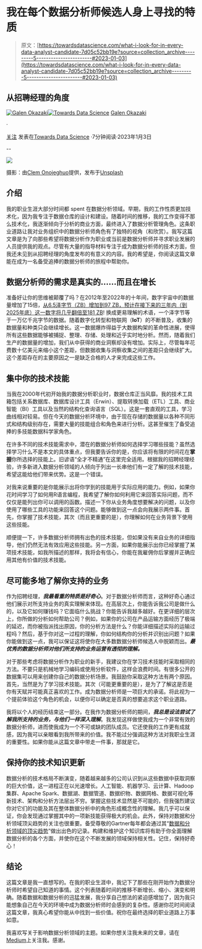 # 我在每个数据分析师候选人身上寻找的特质

> 原文：[https://towardsdatascience.com/what-i-look-for-in-every-data-analyst-candidate-7d05c52bb19e?source=collection_archive---------5-----------------------#2023-01-03](https://towardsdatascience.com/what-i-look-for-in-every-data-analyst-candidate-7d05c52bb19e?source=collection_archive---------5-----------------------#2023-01-03)

## 从招聘经理的角度

[](https://medium.com/@kingkoa96746?source=post_page-----7d05c52bb19e--------------------------------)[![Galen Okazaki](../Images/6a96d075ba546f59b677b802b3f31232.png)](https://medium.com/@kingkoa96746?source=post_page-----7d05c52bb19e--------------------------------)[](https://towardsdatascience.com/?source=post_page-----7d05c52bb19e--------------------------------)[![Towards Data Science](../Images/a6ff2676ffcc0c7aad8aaf1d79379785.png)](https://towardsdatascience.com/?source=post_page-----7d05c52bb19e--------------------------------) [Galen Okazaki](https://medium.com/@kingkoa96746?source=post_page-----7d05c52bb19e--------------------------------)

·

[关注](https://medium.com/m/signin?actionUrl=https%3A%2F%2Fmedium.com%2F_%2Fsubscribe%2Fuser%2F2ffe9e541c63&operation=register&redirect=https%3A%2F%2Ftowardsdatascience.com%2Fwhat-i-look-for-in-every-data-analyst-candidate-7d05c52bb19e&user=Galen+Okazaki&userId=2ffe9e541c63&source=post_page-2ffe9e541c63----7d05c52bb19e---------------------post_header-----------) 发表在[Towards Data Science](https://towardsdatascience.com/?source=post_page-----7d05c52bb19e--------------------------------) ·7分钟阅读·2023年1月3日[](https://medium.com/m/signin?actionUrl=https%3A%2F%2Fmedium.com%2F_%2Fvote%2Ftowards-data-science%2F7d05c52bb19e&operation=register&redirect=https%3A%2F%2Ftowardsdatascience.com%2Fwhat-i-look-for-in-every-data-analyst-candidate-7d05c52bb19e&user=Galen+Okazaki&userId=2ffe9e541c63&source=-----7d05c52bb19e---------------------clap_footer-----------)

--

[](https://medium.com/m/signin?actionUrl=https%3A%2F%2Fmedium.com%2F_%2Fbookmark%2Fp%2F7d05c52bb19e&operation=register&redirect=https%3A%2F%2Ftowardsdatascience.com%2Fwhat-i-look-for-in-every-data-analyst-candidate-7d05c52bb19e&source=-----7d05c52bb19e---------------------bookmark_footer-----------)![](../Images/e9f521e07f35b4e3c765c23b5eb620a5.png)

摄影：由[Clem Onojeghuo](https://unsplash.com/@clemono?utm_source=medium&utm_medium=referral)提供，发布于[Unsplash](https://unsplash.com/?utm_source=medium&utm_medium=referral)

## **介绍**

我的职业生涯大部分时间都 spent 在数据分析领域。早期，我的工作性质更加技术化，因为我专注于数据仓库的设计和建设。随着时间的推移，我的工作变得不那么技术化，我逐渐倾向于分析的商业方面，最终进入了数据分析管理角色。这条职业道路让我对业务组织中的数据分析师角色有了独特的视角（和欣赏）。我写这篇文章是为了向那些希望将数据分析作为职业或当前是数据分析师并寻求职业发展的人员提供我的观点。尽管有大量的指导材料专注于成为数据分析师的技术方面，但我还未见到从招聘经理的角度发布的有意义的内容。我的希望是，你阅读这篇文章能在成为一名备受追捧的数据分析师的旅程中帮助你。

## **数据分析师的需求是真实的……而且在增长**

准备好让你的思维被颠覆了吗？在2012年至2022年的十年间，数字宇宙中的数据量增加了15倍，[从6.5泽字节（ZB）增加到97 ZB，预计在接下来的三年内（到2025年底）这一数字将几乎翻倍至181 ZB](https://www.statista.com/statistics/871513/worldwide-data-created/)! 换成更易理解的术语，一个泽字节等于一万亿千兆字节的数据。随着数字化转型和物联网（**IoT**）的不断普及，收集的数据量和种类只会继续增长。这一数据爆炸得益于大数据构架的革命性进展，使得所有这些数据能够被捕捉、整理、存储、处理和近乎实时地分析。然而，随着我们生产的数据量的增加，我们从中获得的商业洞察却没有增加。实际上，尽管每年花费数十亿美元来缩小这个差距，但数据收集与洞察收集之间的差距只会继续扩大。这个差距存在的主要原因之一是缺乏合格的人才来完成这些工作。

## **集中你的技术技能**

当我在2000年代初开始我的数据分析职业时，数据仓库正当风靡。我的技术工具箱包括关系数据库、数据库设计工具（Erwin）、提取转换加载（ETL）工具、商业智能（BI）工具以及当然的结构化查询语言（SQL）。这是一套直观的工具，学习曲线相对较易。但在今天的数据分析环境中，由于现在存储的数据量以各种不同形式和结构级别存在，需要大量的技能组合和角色来进行分析。这甚至催生了备受追捧的多技能数据科学家角色。

在许多不同的技术技能需求中，潜在的数据分析师如何选择学习哪些技能？虽然选择学习什么不是本文的具体重点，但我要告诉你的是，你应该将有限的时间花在**掌握**你所选择的技能上。旧谚语“全才不精通”在这里完全适用。根据我的招聘经理经验，许多新进入数据分析领域的人倾向于列出一长串他们有一定了解的技术技能，希望这能给他们带来优势。这是一个错误。

对我来说重要的是你能展示出将你学到的技能用于实际应用的能力。例如，如果你花时间学习了如何用R语言编程，我希望了解你如何利用它来回答实际问题，而不仅仅是能列出你可以调用的函数。描述一下你从业务角度想要解决的问题，以及你使用了哪些工具的功能来回答这个问题。能够做到这一点会向我展示两件事。首先，你掌握了技术技能，其次（而且更重要的是），你理解如何在业务背景下使用这些技能。  

顺便提一下，许多数据分析师拥有出色的技术技能，但如果没有来自业务的详细指导，他们仍然无法有效应用这些技能。另一方面，如果你能展示出你已经掌握了某项技术技能，如我所描述的那样，我将会有信心，你能在我雇佣你后掌握并正确应用其他有价值的技术技能。  

## **尽可能多地了解你支持的业务**  

作为招聘经理，***我最看重的特质是好奇心***。对于数据分析师而言，这种好奇心通过他们展示对所支持业务的真实理解来体现。在高层次上，你能告诉我公司是做什么的，以及它如何赚钱吗？它面临什么挑战？你能告诉我越多越好。在更详细的层次上，你所做的分析如何帮助公司？例如，如果你的公司在产品运输方面经历了极端的延迟，而你被指派找出原因，你的分析方法是什么？你能详细描述实际的运输过程吗？然后，基于你对这一过程的理解，你如何结构你的分析并识别出问题？如果你能做到这一点，我可以保证这将使你在大多数数据分析师候选人中脱颖而出。***最优秀的数据分析师对他们所支持的业务运营有透彻的理解。***  

对于那些考虑将数据分析作为职业的新手，我建议你在学习技术技能时采取相同的方法。不要只是机械地学习编码或使用分析软件，这样会浪费时间。有很多公开的数据集可以用来创建你自己的数据分析场景。我鼓励你采取这种方法有两个原因。首先，当然是为了学习技术技能。其次（可能更重要的是），是为了了解这是否是你有天赋并可能真正喜欢的工作。成为数据分析师是一项巨大的承诺。将此视为一个提前体验这个角色的机会，以便你可以确定是否真的想要追求这个职业道路。

我将以个人的经历结束这一部分。在我作为数据分析师的期间，***我总是设法尝试了解我所支持的业务，与他们一样深入理解***。我发现这样做使我成为一个非常有效的数据分析师，进而使我成为一个不可或缺的团队成员。它还使我的工作更有成就感，因为我可以亲眼看到我所带来的价值。我不能过分强调这种方法对我职业生涯的重要性。如果你能从这篇文章中带走一件事，那就是它。

## **保持你的技术知识更新**

数据分析的技术格局不断演变，随着越来越多的公司认识到从这些数据中获取洞察的巨大价值，这一进程正在以光速增长。人工智能、机器学习、云计算、Hadoop 集群、Apache Spark、数据湖、数据管道、数据织物、数据网格、数据可视化等新技术、架构和分析方法层出不穷。掌握这些技术显然是不可能的，但我强烈建议你对它们的功能及其在整体数据分析中的角色形成概念性的理解。我几乎可以保证，你会发现通过掌握其中的一项新技能获得极大的机会。此外，保持对数据和分析领域顶尖趋势的关注也很重要。备受尊敬的Gartner每年都会通过其“[数据和分析领域的顶尖趋势](https://www.gartner.com/en/webinar/430318/1035298)”做出出色的记录。构建和维护这个知识库将有助于你全面理解数据分析的各个方面，并使你在这个不断发展的领域保持相关性。记住，保持好奇心！

## **结论**

这篇文章是我一直想写的。在我的职业生涯中，我记下了那些在刚开始作为数据分析师时希望自己知道的事情。这个列表随着时间的推移不断增长、缩小、演变和明确。随着数据和数据分析的迅猛发展，我分享自己想法的紧迫感增加了，因为我只能想象自己在今天的环境中成为数据分析师时会感到的复杂性。感谢你花时间阅读这篇文章，我真心希望你能从中找到一些价值。祝你在最终选择的职业道路上万事如意。

我喜欢写关于影响数据分析领域的主题。如果你想关注我未来的文章，请在[Medium](https://medium.com/@kingkoa96746)上关注我。感谢。
